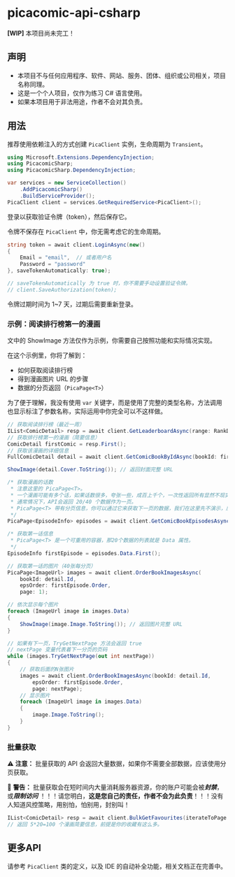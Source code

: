 # picacomic-api-csharp

**[WIP]** 本项目尚未完工！

## 声明

- 本项目不与任何应用程序、软件、网站、服务、团体、组织或公司相关，项目名称同理。
- 这是一个个人项目，仅作为练习 C# 语言使用。
- 如果本项目用于非法用途，作者不会对其负责。

## 用法

推荐使用依赖注入的方式创建 `PicaClient` 实例，生命周期为 `Transient`。

```csharp
using Microsoft.Extensions.DependencyInjection;
using PicacomicSharp;
using PicacomicSharp.DependencyInjection;

var services = new ServiceCollection()
    .AddPicacomicSharp()
    .BuildServiceProvider();
PicaClient client = services.GetRequiredService<PicaClient>();
```

登录以获取验证令牌（token），然后保存它。

令牌不保存在 `PicaClient` 中，你无需考虑它的生命周期。

```csharp
string token = await client.LoginAsync(new()
{
    Email = "email",  // 或者用户名
    Password = "password"
}, saveTokenAutomatically: true);

// saveTokenAutomatically 为 true 时，你不需要手动设置验证令牌。
// client.SaveAuthorization(token);
```

令牌过期时间为 1~7 天，过期后需要重新登录。

### 示例：阅读排行榜第一的漫画

文中的 ShowImage 方法仅作为示例，你需要自己按照功能和实际情况实现。

在这个示例里，你将了解到：

- 如何获取阅读排行榜
- 得到漫画图片 URL 的步骤
- 数据的分页返回（`PicaPage<T>`）

为了便于理解，我没有使用 `var` 关键字，而是使用了完整的类型名称，方法调用也显示标注了参数名称，实际运用中你完全可以不这样做。

```csharp
// 获取阅读排行榜（最近一周）
IList<ComicDetail> resp = await client.GetLeaderboardAsync(range: RankDateRange.Day7);
// 获取排行榜第一的漫画（简要信息）
ComicDetail firstComic = resp.First();
// 获取该漫画的详细信息
FullComicDetail detail = await client.GetComicBookByIdAsync(bookId: firstComic.Id);

ShowImage(detail.Cover.ToString()); // 返回封面完整 URL

/* 获取漫画的话数
 * 注意这里的 PicaPage<T>。
 * 一个漫画可能有多个话，如果话数很多，夸张一些，成百上千个，一次性返回所有显然不现实。
 * 通常情况下，API会返回 20/40 个数据作为一页。
 * PicaPage<T> 带有分页信息，你可以通过它来获取下一页的数据，我们在这里先不演示，后面会有。
 */
PicaPage<EpisodeInfo> episodes = await client.GetComicBookEpisodesAsync(bookId: detail.Id, page: 1);

/* 获取第一话信息
 * PicaPage<T> 是一个可重用的容器，那20个数据的列表就是 Data 属性。
 */
EpisodeInfo firstEpisode = episodes.Data.First();

// 获取第一话的图片（40张每分页）
PicaPage<ImageUrl> images = await client.OrderBookImagesAsync(
    bookId: detail.Id,
    epsOrder: firstEpisode.Order,
    page: 1);

// 依次显示每个图片
foreach (ImageUrl image in images.Data)
{
    ShowImage(image.Image.ToString()); // 返回图片完整 URL
}

// 如果有下一页，TryGetNextPage 方法会返回 true
// nextPage 变量代表着下一分页的页码
while (images.TryGetNextPage(out int nextPage))
{
    // 获取后面的N张图片
    images = await client.OrderBookImagesAsync(bookId: detail.Id,
        epsOrder: firstEpisode.Order,
        page: nextPage);
    // 显示图片
    foreach (ImageUrl image in images.Data)
    {
        image.Image.ToString();
    }
}

```

### 批量获取

:warning: **注意：** 批量获取的 API 会返回大量数据，如果你不需要全部数据，应该使用分页获取。

:red_circle: **警告：** 批量获取会在短时间内大量消耗服务器资源，你的账户可能会被***封禁***，或***限制访问***
！！！请您明白，**这是您自己的责任，作者不会为此负责**！！！没有人知道风控策略，用别怕，怕别用，封别叫！

```csharp
IList<ComicDetail> resp = await client.BulkGetFavourites(iterateToPage: 5);
// 返回 5*20=100 个漫画简要信息，前提是你的收藏有这么多。
```

## 更多API

请参考 `PicaClient` 类的定义，以及 IDE 的自动补全功能，相关文档正在完善中。
